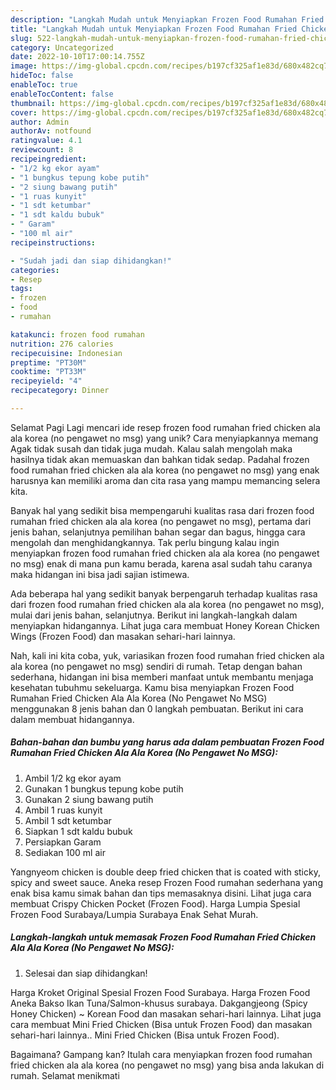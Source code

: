 ```yaml
---
description: "Langkah Mudah untuk Menyiapkan Frozen Food Rumahan Fried Chicken Ala Ala Korea (No Pengawet No MSG) yang Enak"
title: "Langkah Mudah untuk Menyiapkan Frozen Food Rumahan Fried Chicken Ala Ala Korea (No Pengawet No MSG) yang Enak"
slug: 522-langkah-mudah-untuk-menyiapkan-frozen-food-rumahan-fried-chicken-ala-ala-korea-no-pengawet-no-msg-yang-enak
category: Uncategorized
date: 2022-10-10T17:00:14.755Z
image: https://img-global.cpcdn.com/recipes/b197cf325af1e83d/680x482cq70/frozen-food-rumahan-fried-chicken-ala-ala-korea-no-pengawet-no-msg-foto-resep-utama.jpg
hideToc: false
enableToc: true
enableTocContent: false
thumbnail: https://img-global.cpcdn.com/recipes/b197cf325af1e83d/680x482cq70/frozen-food-rumahan-fried-chicken-ala-ala-korea-no-pengawet-no-msg-foto-resep-utama.jpg
cover: https://img-global.cpcdn.com/recipes/b197cf325af1e83d/680x482cq70/frozen-food-rumahan-fried-chicken-ala-ala-korea-no-pengawet-no-msg-foto-resep-utama.jpg
author: Admin
authorAv: notfound
ratingvalue: 4.1
reviewcount: 8
recipeingredient:
- "1/2 kg ekor ayam"
- "1 bungkus tepung kobe putih"
- "2 siung bawang putih"
- "1 ruas kunyit"
- "1 sdt ketumbar"
- "1 sdt kaldu bubuk"
- " Garam"
- "100 ml air"
recipeinstructions:

- "Sudah jadi dan siap dihidangkan!"
categories:
- Resep
tags:
- frozen
- food
- rumahan

katakunci: frozen food rumahan 
nutrition: 276 calories
recipecuisine: Indonesian
preptime: "PT30M"
cooktime: "PT33M"
recipeyield: "4"
recipecategory: Dinner

---
```



Selamat Pagi Lagi mencari ide resep frozen food rumahan fried chicken ala ala korea (no pengawet no msg) yang unik? Cara menyiapkannya memang Agak tidak susah dan tidak juga mudah. Kalau salah mengolah maka hasilnya tidak akan memuaskan dan bahkan tidak sedap. Padahal frozen food rumahan fried chicken ala ala korea (no pengawet no msg) yang enak harusnya kan memiliki aroma dan cita rasa yang mampu memancing selera kita.


Banyak hal yang sedikit bisa mempengaruhi kualitas rasa dari frozen food rumahan fried chicken ala ala korea (no pengawet no msg), pertama dari jenis bahan, selanjutnya pemilihan bahan segar dan bagus, hingga cara mengolah dan menghidangkannya. Tak perlu bingung kalau ingin menyiapkan frozen food rumahan fried chicken ala ala korea (no pengawet no msg) enak di mana pun kamu berada, karena asal sudah tahu caranya maka hidangan ini bisa jadi sajian istimewa.

Ada beberapa hal yang sedikit banyak berpengaruh terhadap kualitas rasa dari frozen food rumahan fried chicken ala ala korea (no pengawet no msg), mulai dari jenis bahan, selanjutnya. Berikut ini langkah-langkah dalam menyiapkan hidangannya. Lihat juga cara membuat Honey Korean Chicken Wings (Frozen Food) dan masakan sehari-hari lainnya.


Nah, kali ini kita coba, yuk, variasikan frozen food rumahan fried chicken ala ala korea (no pengawet no msg) sendiri di rumah. Tetap dengan bahan sederhana, hidangan ini bisa memberi manfaat untuk membantu menjaga kesehatan tubuhmu sekeluarga. Kamu bisa menyiapkan Frozen Food Rumahan Fried Chicken Ala Ala Korea (No Pengawet No MSG) menggunakan 8 jenis bahan dan 0 langkah pembuatan. Berikut ini cara dalam membuat hidangannya.

<!--inarticleads1-->

##### Bahan-bahan dan bumbu yang harus ada dalam pembuatan Frozen Food Rumahan Fried Chicken Ala Ala Korea (No Pengawet No MSG):

1. Ambil 1/2 kg ekor ayam
1. Gunakan 1 bungkus tepung kobe putih
1. Gunakan 2 siung bawang putih
1. Ambil 1 ruas kunyit
1. Ambil 1 sdt ketumbar
1. Siapkan 1 sdt kaldu bubuk
1. Persiapkan  Garam
1. Sediakan 100 ml air


Yangnyeom chicken is double deep fried chicken that is coated with sticky, spicy and sweet sauce. Aneka resep Frozen Food rumahan sederhana yang enak bisa kamu simak bahan dan tips memasaknya disini. Lihat juga cara membuat Crispy Chicken Pocket (Frozen Food). Harga Lumpia Spesial Frozen Food Surabaya/Lumpia Surabaya Enak Sehat Murah. 

<!--inarticleads2-->

##### Langkah-langkah untuk memasak Frozen Food Rumahan Fried Chicken Ala Ala Korea (No Pengawet No MSG):


1. Selesai dan siap dihidangkan!

Harga Kroket Original Spesial Frozen Food Surabaya. Harga Frozen Food Aneka Bakso Ikan Tuna/Salmon-khusus surabaya. Dakgangjeong (Spicy Honey Chicken) ~ Korean Food dan masakan sehari-hari lainnya. Lihat juga cara membuat Mini Fried Chicken (Bisa untuk Frozen Food) dan masakan sehari-hari lainnya.. Mini Fried Chicken (Bisa untuk Frozen Food). 

Bagaimana? Gampang kan? Itulah cara menyiapkan frozen food rumahan fried chicken ala ala korea (no pengawet no msg) yang bisa anda lakukan di rumah. Selamat menikmati
